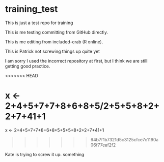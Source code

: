 # training_test
This is just a test repo for training

This is me testing committing from GitHub directly.

This is me editing from included-crab (R online).

This is Patrick not screwing things up quite yet

I am sorry I used the incorrect repository at first, but I think we are still getting good practice.

<<<<<<< HEAD

x <- 2+4+5+7+7+8+6+8+5/2+5+5+8+2+2+7+41+1
=======
x <- 2+4+5+7+7+8+6+8+5+5+5+8+2+2+7+41+1
>>>>>>> 64b7f1b7321d5c3125cfce7c1190a06f77eaf2f2

Kate is trying to screw it up.
something